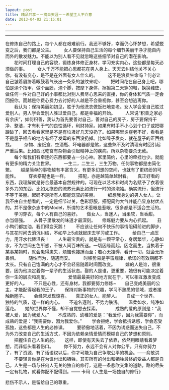 ```yaml
---
layout: post
title: 精品共享－－摘自天涯－－希望主人不介意
date: 2013-04-02 21:15:01
---
```


<meta http-equiv='Content-Type' content='text/html; charset=utf-8' />

---

---

在修炼自己的路上，每个人都在艰难前行。我还不够好，幸而仍心怀梦想，希望蜕变之后，我们都是公主。
　　女人要保持自己生活的每个细节美丽干净才能自内而外的散发魅力。不能以为别人看不见就忽略这些细节对自己的潜在影响。
　　花时间打理自己的容貌，锻炼身体修正身材，学习充实内心，这些都是每天必须做的事。
　　女人千万不能把心思都花在男人身上。天天去纠结他关不关心你，有没有变心，是不是在外面有女人什么的。
　　这不是浪费生命吗？何必让自己皱着眉挤着眼鼓着气长出一条条的皱纹来呢~
　　把时间花在自己身上吧，哪怕是涂个指甲，做个面膜，泡个脚，按摩下身体，擦擦第二天穿的鞋，换换鞋垫，做任何一件对自己好的小事都比对别人费尽心思来的直接，你的身体和气质一定会回报你。而越是你费心费力去讨好的人越是不会重视你，甚至会想逃离你。
 　　我认为：保持美丽如初见，胜于为他洗衣做饭扫地变老。女人学会爱自己胜过爱别人。男人学会爱别人胜过爱自己。都是幸福的开始。
　　人常说“积善之家必有余庆”，如何积善，我认为首先要善对自己，善对自己的房子，房子要保持干净、整洁，才有利于气的良性循环，利财持家。如果有时手不小心划个口子或把哪蹭破了，回去看看家里是不是有垃圾好几天没扔了。如果哪里炎症老不好，看看是不是屋子相应的地方有坏了发霉的东西没扔掉。比如嗓子发炎，就在屋子的正西找找。
 　　杂物、废纸盒、空酒瓶、坏电器都是煞，这些煞不及时清理有时回引起严重后果。比如西北乾宫有杂物会引起精神上的疾病。所以杂物要杀无赦。
 　　每个和我们有牵连的东西都要占一分心神。家里简约，心里的牵挂也少。就能有更多的精力关注世界。
　　一生二，二生三，三生万物。任何事物都是由简化繁。　　越是简单的事物越有丰富含义，有更多幻想的空间，也就有了更缤纷的可能性。
　　穿衣搭配也是一样。
　　搭配，亦是越简单越耐看。　　真正好看的东西，我理解就是符合最基本自然规律的。可现在以艺术和时尚为名赋予了衣着很多外力的东西，比如太拖沓的流苏元素比如流行一时的泡泡袖。确实流行，但流行不等于美丽。起码不是所有人都能驾驭的美丽。
 　　细想我身边的男人女人，让我不由自主想看的，一定是细节过关，色彩舒服，搭配简约大气并能凸显身材优点的。并不是像杂志中的Model，所谓的艺术惹眼是惹眼，很多都是不适合生活的。
 　　学习穿衣，每个人有自己的喜好。　　做女人，当迷人，当柔软，当香甜。　　亦当倔强。　　从骨子里散发的味道才最深刻。　　修炼魅力要从内心抓起。　　丑小鸭们都加油，我们得变天鹅！　　不应该让任何不快乐的事情阻碍前进的脚步，与其花时间去消沉纠结，不如早上5点就起床去学习或工作。
　　给自己一点压力，用汗水代替沮丧！　　人生最宝贵的，就是有一颗平常心，身居繁华，心静如水，不为世间五色所惑，不被人间百味所迷。一切因缘而起，因念而生。当执着于某事某物时，就会患得患失，烦恼也接踵而至；若心无挂碍，看开一切，就会无所畏惧。
 　　随性而为，随遇而安。　　　时移势易是宇宙规律，承诺的有效期都不太长。只有自己饱满的内心才不会轻易随着时间而改变。
　　嫁的人是谁，很重要，因为他决定着你一辈子的生活状态。娶的人是谁，更重要，她很有可能决定着你一生的层次和高度。
　　　　爱情最最美好的地方就在于，可以相互激发变成更好的人。　　不只是心性，还有身材，我都要努力修炼~　　自己变成美丽的公主，才能配得起我的王子。　　保持对新事物的兴趣，学习不熟悉的领域，或者接触新圈子。　　会经常发现惊喜。　　真正的女人，能醉人。　　自成一个世界。　　独特的气质，迷一样的内心。　　不追名逐利，不势力肤浅。　　温柔如水，纯净如莲花。　　她的世界你不懂，却不自觉想去探索。　　　　成熟的爱的原则是：“我被人爱，因为我爱人。”　　不成熟的、幼稚的爱是：“我爱你，因为我需要你”，而成熟的爱是：“我需要你，因为我爱你。”
　　学会拒绝，学会抵抗诱惑，学会忍受孤独，这些都是人生的必修课。
　　要骄傲地活着，不因为诱惑而迷失自己，不为外力改变自己的生活方式，不因为依赖亲情爱情而模糊自己的梦想和原则。
　　把握住自己人生的舵。　　这样，即使有天失去了依靠，依然用眼睛看着梦想，而非低头看着伤口。
　　你不努力，永远不会有人对你公平。只有你努力了，有了资源，有了话语权以后，你才可能为自己争取公平的机会。——俞敏洪
　　不要轻言你是在为谁付出和牺牲，其实所有的付出和牺牲最终的受益人都是自己。人生是一场与任何人无关的独自的修行，这是一条悲欣交集的道路，路的尽头一定有礼物，就看你配不配得到。——
卡玛《人生是一场独自的修行》　　

悲伤不示人，是留给自己的尊重。


